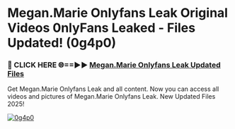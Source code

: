 # Megan.Marie Onlyfans Leak Original Videos 0nlyFans Leaked - Files Updated! (0g4p0)

<h3>🔴 CLICK HERE 🌐==►► <a href="https://tinyurl.com/2jnfzry5" rel="nofollow">Megan.Marie Onlyfans Leak Updated Files</a></h3>

Get Megan.Marie Onlyfans Leak and all content. Now you can access all videos and pictures of Megan.Marie Onlyfans Leak. New Updated Files 2025!

[![0g4p0](https://i.imgur.com/GyGTBgg.gif)](https://tinyurl.com/2jnfzry5)
